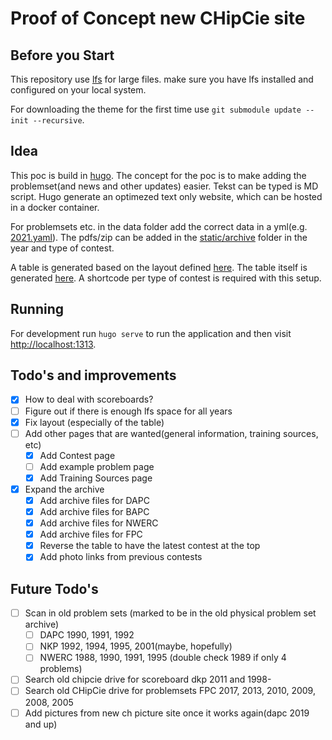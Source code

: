 # Proof of Concept new CHipCie site

## Before you Start

This repository use [lfs](https://git-lfs.github.com/) for large files. make sure you have lfs installed and configured
on your local system.

For downloading the theme for the first time use `git submodule update --init --recursive`.

## Idea
This poc is build in [hugo](https://gohugo.io). The concept for the poc is to make adding the problemset(and news and other updates)
easier. Tekst can be typed is MD script. Hugo generate an optimezed text only website, which can be hosted in a docker container.

For problemsets etc. in the data folder add the correct data in a yml(e.g. [2021.yaml](data/archive/dapc/2021.yaml)).
The pdfs/zip can be added in the [static/archive](static/archive) folder in the year and type of contest.

A table is generated based on the layout defined [here](layouts/partials/archive-table.html).
The table itself is generated [here](layouts/shortcodes). A shortcode per type of contest is required with this setup.

## Running
For development run `hugo serve` to run the application and then visit [http://localhost:1313](http://localhost:1313).


## Todo's and improvements
 - [X] How to deal with scoreboards?
 - [ ] Figure out if there is enough lfs space for all years
 - [X] Fix layout (especially of the table)
 - [ ] Add other pages that are wanted(general information, training sources, etc)
    * [X] Add Contest page
    * [ ] Add example problem page
    * [X] Add Training Sources page
 - [X] Expand the archive
   * [X] Add archive files for DAPC 
   * [X] Add archive files for BAPC 
   * [X] Add archive files for NWERC 
   * [X] Add archive files for FPC 
   * [X] Reverse the table to have the latest contest at the top
   * [X] Add photo links from previous contests

## Future Todo's
 - [ ] Scan in old problem sets (marked to be in the old physical problem set archive)
   - [ ] DAPC 1990, 1991, 1992
   - [ ] NKP 1992, 1994, 1995, 2001(maybe, hopefully)
   - [ ] NWERC 1988, 1990, 1991, 1995 (double check 1989 if only 4 problems)
 - [ ] Search old chipcie drive for scoreboard dkp 2011 and 1998-
 - [ ] Search old CHipCie drive for problemsets FPC 2017, 2013, 2010, 2009, 2008, 2005
 - [ ] Add pictures from new ch picture site once it works again(dapc 2019 and up) 

